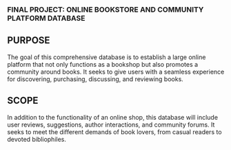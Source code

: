 ### FINAL PROJECT: ONLINE BOOKSTORE AND COMMUNITY PLATFORM DATABASE

## PURPOSE
The goal of this comprehensive database is to establish a large online platform that not only functions as a bookshop but also promotes a community around books. It seeks to give users with a seamless experience for discovering, purchasing, discussing, and reviewing books.

## SCOPE
In addition to the functionality of an online shop, this database will include user reviews, suggestions, author interactions, and community forums. It seeks to meet the different demands of book lovers, from casual readers to devoted bibliophiles.
